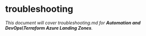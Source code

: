 # troubleshooting

_This document will cover troubleshooting.md for **Automation and DevOps\Terraform Azure Landing Zones**._
